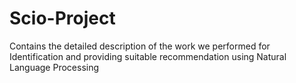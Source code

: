 # Scio-Project
Contains the detailed description of the work we performed for Identification and providing suitable recommendation using Natural Language Processing 
